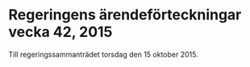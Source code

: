 # Regeringens ärendeförteckningar vecka 42, 2015

Till regeringssammanträdet torsdag den 15 oktober 2015\.
